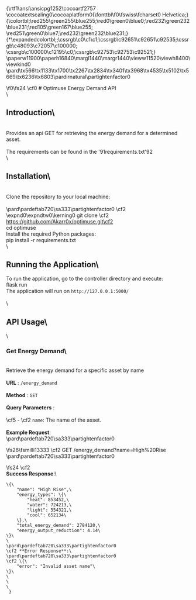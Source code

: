 {\rtf1\ansi\ansicpg1252\cocoartf2757
\cocoatextscaling0\cocoaplatform0{\fonttbl\f0\fswiss\fcharset0 Helvetica;}
{\colortbl;\red255\green255\blue255;\red0\green0\blue0;\red232\green232\blue231;\red105\green167\blue255;
\red251\green0\blue7;\red232\green232\blue231;}
{\*\expandedcolortbl;;\cssrgb\c0\c1\c1;\cssrgb\c92651\c92651\c92535;\cssrgb\c48093\c72057\c100000;
\cssrgb\c100000\c12195\c0;\cssrgb\c92753\c92753\c92521;}
\paperw11900\paperh16840\margl1440\margr1440\vieww11520\viewh8400\viewkind0
\pard\tx566\tx1133\tx1700\tx2267\tx2834\tx3401\tx3968\tx4535\tx5102\tx5669\tx6236\tx6803\pardirnatural\partightenfactor0

\f0\fs24 \cf0 # Optimuse Energy Demand API\
\
## Introduction\
\
Provides an api GET for retrieving the energy demand for a determined asset.\
 \
The requirements can be found in the \'91requirements.txt\'92\
\
## Installation\
\
Clone the repository to your local machine:\
\
\pard\pardeftab720\sa333\partightenfactor0
\cf2 \expnd0\expndtw0\kerning0
git clone \cf2 https://github.com/Akarr0x/optimuse.git\cf2 \
cd optimuse\
Install the required Python packages:\
pip install -r requirements.txt\
\
## Running the Application\
To run the application, go to the controller directory and execute:\
flask run \
The application will run on `http://127.0.0.1:5000/`\
\
\
## API Usage\
\
### Get Energy Demand\
\
Retrieve the energy demand for a specific asset by name\
\
**URL** : `/energy_demand`\
\
**Method** : `GET`\
\
**Query Parameters** :\
\
\cf5 - \cf2 `name`: The name of the asset.\
\
**Example Request**:\
\pard\pardeftab720\sa333\partightenfactor0

\fs26\fsmilli13333 \cf2 GET /energy_demand?name=High%20Rise\
\pard\pardeftab720\sa333\partightenfactor0

\fs24 \cf2 \
**Success Response**:\
```json\
\{\
    "name": "High Rise",\
    "energy_types": \{\
        "heat": 853452,\
        "water": 724213,\
        "light": 554321,\
        "cool": 652134\
    \},\
    "total_energy_demand": 2784120,\
    "energy_output_reduction": 4.14\
\}\
\
\pard\pardeftab720\sa333\partightenfactor0
\cf2 **Error Response**:\
\pard\pardeftab720\sa333\partightenfactor0
\cf2 \{\
    "error": "Invalid asset name"\
\}\
\
\
\
 }